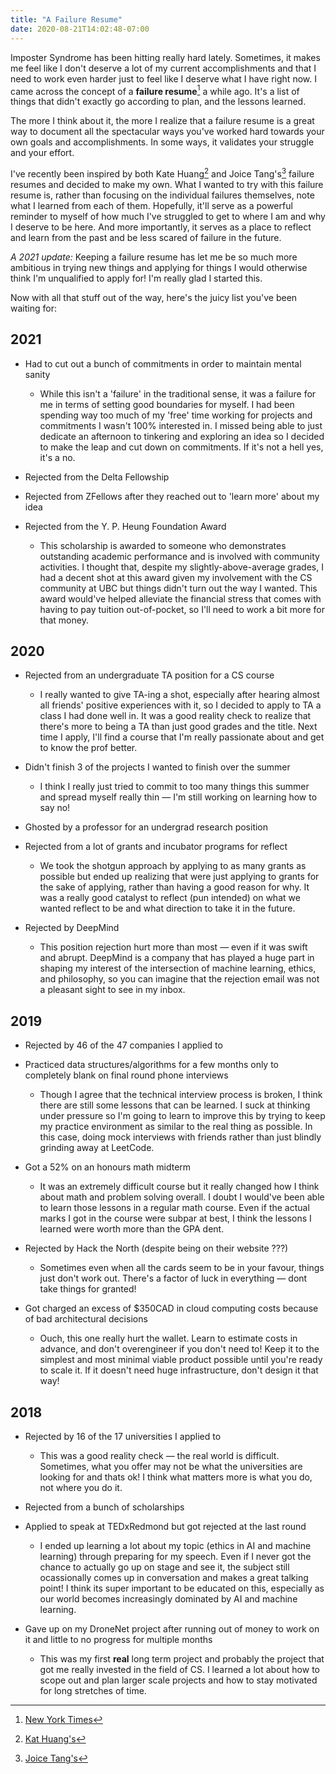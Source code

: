 ```yaml
---
title: "A Failure Resume"
date: 2020-08-21T14:02:48-07:00
---
```


Imposter Syndrome has been hitting really hard lately. Sometimes, it makes me feel like I don't deserve a lot of my current accomplishments and that I need to work even harder just to feel like I deserve what I have right now. I came across the concept of a **failure resume**[^1] a while ago. It's a list of things that didn't exactly go according to plan, and the lessons learned.

The more I think about it, the more I realize that a failure resume is a great way to document all the spectacular ways you've worked hard towards your own goals and accomplishments. In some ways, it validates your struggle and your effort.

I've recently been inspired by both Kate Huang[^2] and Joice Tang's[^3] failure resumes and decided to make my own. What I wanted to try with this failure resume is, rather than focusing on the individual failures themselves, note what I learned from each of them. Hopefully, it'll serve as a powerful reminder to myself of how much I've struggled to get to where I am and why I deserve to be here. And more importantly, it serves as a place to reflect and learn from the past and be less scared of failure in the future.

*A 2021 update:* Keeping a failure resume has let me be so much more ambitious in trying new things and applying for things I would otherwise think I'm unqualified to apply for! I'm really glad I started this.

Now with all that stuff out of the way, here's the juicy list you've been waiting for:

## 2021

* Had to cut out a bunch of commitments in order to maintain mental sanity
  * While this isn't a 'failure' in the traditional sense, it was a failure for me in terms of setting good boundaries for myself. I had been spending way too much of my 'free' time working for projects and commitments I wasn't 100% interested in. I missed being able to just dedicate an afternoon to tinkering and exploring an idea so I decided to make the leap and cut down on commitments. If it's not a hell yes, it's a no.

* Rejected from the Delta Fellowship

* Rejected from ZFellows after they reached out to 'learn more' about my idea
  
* Rejected from the Y. P. Heung Foundation Award
  * This scholarship is awarded to someone who demonstrates outstanding academic performance and is involved with community activities. I thought that, despite my slightly-above-average grades, I had a decent shot at this award given my involvement with the CS community at UBC but things didn't turn out the way I wanted. This award would've helped alleviate the financial stress that comes with having to pay tuition out-of-pocket, so I'll need to work a bit more for that money.

## 2020

* Rejected from an undergraduate TA position for a CS course
  * I really wanted to give TA-ing a shot, especially after hearing almost all friends' positive experiences with it, so I decided to apply to TA a class I had done well in. It was a good reality check to realize that there's more to being a TA than just good grades and the title. Next time I apply, I'll find a course that I'm really passionate about and get to know the prof better.

* Didn't finish 3 of the projects I wanted to finish over the summer
  * I think I really just tried to commit to too many things this summer and spread myself really thin &mdash; I'm still working on learning how to say no!

* Ghosted by a professor for an undergrad research position

* Rejected from a lot of grants and incubator programs for reflect
  * We took the shotgun approach by applying to as many grants as possible but ended up realizing that were just applying to grants for the sake of applying, rather than having a good reason for why. It was a really good catalyst to reflect (pun intended) on what we wanted reflect to be and what direction to take it in the future.

* Rejected by DeepMind
  * This position rejection hurt more than most &mdash; even if it was swift and abrupt. DeepMind is a company that has played a huge part in shaping my interest of the intersection of machine learning, ethics, and philosophy, so you can imagine that the rejection email was not a pleasant sight to see in my inbox.

## 2019

* Rejected by 46 of the 47 companies I applied to

* Practiced data structures/algorithms for a few months only to completely blank on final round phone interviews
  * Though I agree that the technical interview process is broken, I think there are still some lessons that can be learned. I suck at thinking under pressure so I'm going to learn to improve this by trying to keep my practice environment as similar to the real thing as possible. In this case, doing mock interviews with friends rather than just blindly grinding away at LeetCode.

* Got a 52% on an honours math midterm
  * It was an extremely difficult course but it really changed how I think about math and problem solving overall. I doubt I would've been able to learn those lessons in a regular math course. Even if the actual marks I got in the course were subpar at best, I think the lessons I learned were worth more than the GPA dent.

* Rejected by Hack the North (despite being on their website ???)
  * Sometimes even when all the cards seem to be in your favour, things just don't work out. There's a factor of luck in everything &mdash; dont take things for granted!

* Got charged an excess of $350CAD in cloud computing costs because of bad architectural decisions
  * Ouch, this one really hurt the wallet. Learn to estimate costs in advance, and don't overengineer if you don't need to! Keep it to the simplest and most minimal viable product possible until you're ready to scale it. If it doesn't need huge infrastructure, don't design it that way!

## 2018

* Rejected by 16 of the 17 universities I applied to
  * This was a good reality check &mdash; the real world is difficult. Sometimes, what you offer may not be what the universities are looking for and thats ok! I think what matters more is what you do, not where you do it.

* Rejected from a bunch of scholarships

* Applied to speak at TEDxRedmond but got rejected at the last round
  * I ended up learning a lot about my topic (ethics in AI and machine learning) through preparing for my speech. Even if I never got the chance to actually go up on stage and see it, the subject still ocassionally comes up in conversation and makes a great talking point! I think its super important to be educated on this, especially as our world becomes increasingly dominated by AI and machine learning.

* Gave up on my DroneNet project after running out of money to work on it and little to no progress for multiple months
  * This was my first **real** long term project and probably the project that got me really invested in the field of CS. I learned a lot about how to scope out and plan larger scale projects and how to stay motivated for long stretches of time.

[^1]: [New York Times](https://www.nytimes.com/2019/02/03/smarter-living/failure-resume.html)
[^2]: [Kat Huang's](https://www.katmh.com/fail/)
[^3]: [Joice Tang's](https://www.notion.so/failure-resume-5e67efb72dfe4f4896bc812ed94dc098)